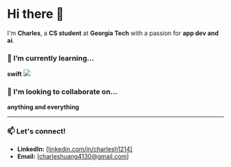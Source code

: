 # Hi there 👋

I'm **Charles**, a **CS student** at **Georgia Tech** with a passion for **app dev and ai**.

<!--
---

### 💻 My Stack

Here are some of the technologies and tools I'm currently working with:

<p>
  <a href="https://skillicons.dev">
    <img src="https://skillicons.dev/icons?i=js,ts,react,nextjs,nodejs,python,docker,aws,gcp,kubernetes,bash,git,github" />
  </a>
</p>

---
-->
<!--
### 🔭 I’m currently working on...
-->

### 🌱 I’m currently learning...

**swift**
<a href="https://skillicons.dev">
    <img src="https://skillicons.dev/icons?i=swift" />
</a>


### 🚀 I'm looking to collaborate on...

**anything and everything**

---

### 📫 Let's connect!

<!--
- **Portfolio:** [Your Portfolio Website URL]
-->
- **LinkedIn:** [[linkedin.com/in/charlesh1214]](https://www.linkedin.com/in/charlesh1214/)
- **Email:** [charleshuang4130@gmail.com]

<!--
**Yoloholoknow/yoloholoknow** is a ✨ _special_ ✨ repository because its `README.md` (this file) appears on your GitHub profile.

Here are some ideas to get you started:

- 🔭 I’m currently working on ...
- 🌱 I’m currently learning ...
- 👯 I’m looking to collaborate on ...
- 🤔 I’m looking for help with ...
- 💬 Ask me about ...
- 📫 How to reach me: ...
- 😄 Pronouns: ...
- ⚡ Fun fact: ...
-->
